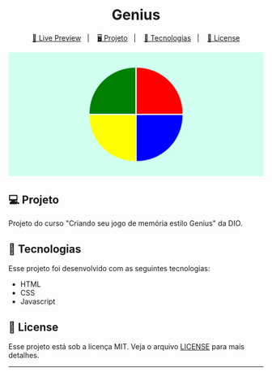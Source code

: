 <h1 align="center">
  Genius
</h1>

<p align="center">
  <a href="#" target="_blank">🔗 Live Preview</a>&nbsp;&nbsp;&nbsp;|&nbsp;&nbsp;&nbsp;
  <a href="#-projeto">🖥️ Projeto</a>&nbsp;&nbsp;&nbsp;|&nbsp;&nbsp;&nbsp;
  <a href="#-tecnologias">🚀 Tecnologias</a>&nbsp;&nbsp;&nbsp;|&nbsp;&nbsp;&nbsp;
  <a href="#-license">📝 License</a>
</p>

![Preview](./assets/preview.jpg)

## 💻 Projeto

Projeto do curso "Criando seu jogo de memória estilo Genius" da DIO.

## 🚀 Tecnologias

Esse projeto foi desenvolvido com as seguintes tecnologias:

- HTML
- CSS
- Javascript

## 📝 License

Esse projeto está sob a licença MIT. Veja o arquivo [LICENSE](LICENSE) para mais detalhes.

---
